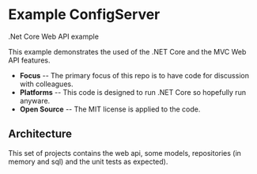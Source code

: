 # Example ConfigServer
.Net Core Web API example

This example demonstrates the used of the .NET Core and the MVC Web API features.

- **Focus** -- The primary focus of this repo is to have code for discussion with colleagues.
- **Platforms** -- This code is designed to run .NET Core so hopefully run anyware.
- **Open Source** -- The MIT license is applied to the code.

## Architecture

This set of projects contains the web api, some models, repositories (in memory and sql) and the unit tests as expected).


